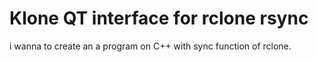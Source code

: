 # Klone QT interface for rclone rsync
i wanna to create an a program on C++ with sync function of rclone.
